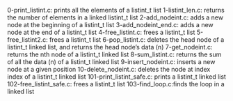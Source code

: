0-print_listint.c: prints all the elements of a listint_t list
1-listint_len.c: returns the number of elements in a linked listint_t list
2-add_nodeint.c: adds a new node at the beginning of a listint_t list
3-add_nodeint_end.c: adds a new node at the end of a listint_t list
4-free_listint.c: frees a listint_t list
5-free_listint2.c: frees a listint_t list
6-pop_listint.c: deletes the head node of a listint_t linked list, and returns the head node’s data (n)
7-get_nodeint.c: returns the nth node of a listint_t linked list
8-sum_listint.c: returns the sum of all the data (n) of a listint_t linked list
9-insert_nodeint.c: inserts a new node at a given position
10-delete_nodeint.c: deletes the node at index index of a listint_t linked list
101-print_listint_safe.c: prints a listint_t linked list
102-free_listint_safe.c:  frees a listint_t list
103-find_loop.c:finds the loop in a linked list
